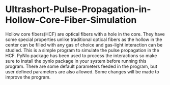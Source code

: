 # Ultrashort-Pulse-Propagation-in-Hollow-Core-Fiber-Simulation
Hollow core fibers(HCF) are optical fibers with a hole in the core. They have some special properties unlike traditional optical fibers as the hollow in the center can be filled with any gas of choice and gas-light interaction can be studied. This is a simple program to simulate the pulse propagation in the HCF. PyNlo package has been used to process the interactions so make sure to install the pynlo package in your system before running this program. There are some default parameters feeded in the program, but user defined parameters are also allowed.
Some changes will be made to improve the program.
